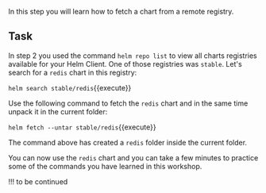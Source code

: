 In this step you will learn how to fetch a chart from a remote registry.

## Task

In step 2 you used the command `helm repo list` to view all charts registries available for your Helm Client. One of those registries was `stable`. 
Let's search for a `redis` chart in this registry:

`helm search stable/redis`{{execute}}

Use the following command to fetch the `redis` chart and in the same time unpack it in the current folder:

`helm fetch --untar stable/redis`{{execute}}

The command above has created a `redis` folder inside the current folder.

You can now use the `redis` chart and you can take a few minutes to practice some of the commands you have learned in this workshop.

!!! to be continued